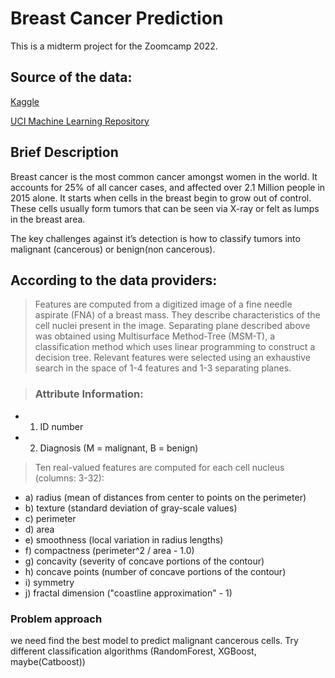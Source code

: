 # Breast Cancer Prediction
This is a midterm project for the Zoomcamp 2022. 

## Source of the data:

[Kaggle](https://www.kaggle.com/datasets/yasserh/breast-cancer-dataset?datasetId=1829286)

[UCI Machine Learning Repository](https://archive.ics.uci.edu/ml/datasets/Breast+Cancer+Wisconsin+%28Diagnostic%29)

## Brief Description
Breast cancer is the most common cancer amongst women in the world. It accounts for 25% of all cancer cases, and affected over 2.1 Million people in 2015 alone. It starts when cells in the breast begin to grow out of control. These cells usually form tumors that can be seen via X-ray or felt as lumps in the breast area.

The key challenges against it’s detection is how to classify tumors into malignant (cancerous) or benign(non cancerous).


## According to the data providers: 
>Features are computed from a digitized image of a fine needle aspirate (FNA) of a breast mass. They describe characteristics of the cell nuclei present in the image. 
>Separating plane described above was obtained using Multisurface Method-Tree (MSM-T), a classification method which uses linear programming to construct a decision tree. Relevant features were selected using an exhaustive search in the space of 1-4 features and 1-3 separating planes.

> ### Attribute Information:
- 1) ID number
- 2) Diagnosis (M = malignant, B = benign)

>Ten real-valued features are computed for each cell nucleus (columns: 3-32):

- a) radius (mean of distances from center to points on the perimeter)
- b) texture (standard deviation of gray-scale values)
- c) perimeter
- d) area
- e) smoothness (local variation in radius lengths)
- f) compactness (perimeter^2 / area - 1.0)
- g) concavity (severity of concave portions of the contour)
- h) concave points (number of concave portions of the contour)
- i) symmetry
- j) fractal dimension ("coastline approximation" - 1)

### Problem approach
we need find the best model to predict malignant cancerous cells. 
Try different classification algorithms (RandomForest, XGBoost, maybe(Catboost))